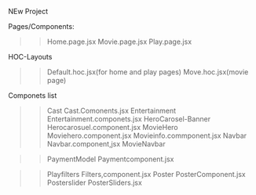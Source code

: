 NEw Project 

Pages/Components:
>>Home.page.jsx
>>Movie.page.jsx
>>Play.page.jsx

HOC-Layouts
>>Default.hoc.jsx(for home and play pages)
>>Move.hoc.jsx(movie page)

Componets list
>>Cast  Cast.Comonents.jsx
>>Entertainment  Entertainment.componets.jsx
>>HeroCarosel-Banner   Herocarosuel.component.jsx
>>MovieHero  Moviehero.component.jsx
            Movieinfo.commponent.jsx
>>Navbar    Navbar.component,jsx
            MovieNavbar

>>PaymentModel  Paymentcomponent.jsx

>>Playfilters        Filters,component.jsx
>Poster              PosterComponent.jsx
>>Posterslider        PosterSliders.jsx
